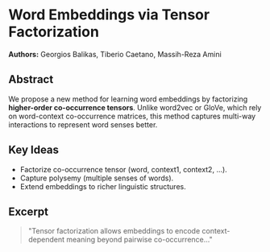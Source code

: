 # Word Embeddings via Tensor Factorization

**Authors:** Georgios Balikas, Tiberio Caetano, Massih-Reza Amini

## Abstract
We propose a new method for learning word embeddings by factorizing **higher-order co-occurrence tensors**. Unlike word2vec or GloVe, which rely on word-context co-occurrence matrices, this method captures multi-way interactions to represent word senses better.

## Key Ideas
- Factorize co-occurrence tensor (word, context1, context2, ...).
- Capture polysemy (multiple senses of words).
- Extend embeddings to richer linguistic structures.

## Excerpt
> "Tensor factorization allows embeddings to encode context-dependent meaning beyond pairwise co-occurrence…"
